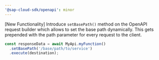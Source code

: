 ```yaml
---
'@sap-cloud-sdk/openapi': minor
---
```


[New Functionality] Introduce `setBasePath()` method on the OpenAPI request builder which allows to set the base path dynamically. This gets prepended with the path parameter for every request to the client.
```typescript
const responseData = await MyApi.myFunction()
  .setBasePath('/base/path/to/service')
  .execute(destination);
```
